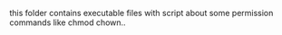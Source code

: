 this folder contains executable files with script about some permission commands like chmod chown..
